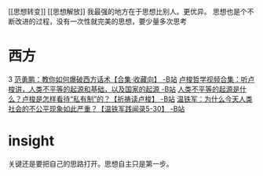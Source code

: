 [[思想转变]]
[[思想解放]]
我最强的地方在于思想比别人。更优异。
思想也是个不断改进的过程，没有一次性就完美的思想，要少量多次思考
# 西方
3 [范勇鹏：教你如何爆破西方话术【合集·收藏向】 -B站](https://www.bilibili.com/video/BV1gv41137wa/)
[卢梭哲学视频合集：听卢梭讲，人类不平等的起源和基础，以及国家的起源 -B站](https://www.bilibili.com/video/BV1NK4y1S75y/)
[人类不平等的起源是什么？卢梭是怎样看待“私有制”的？【祈祷读卢梭】 -B站](https://www.bilibili.com/video/BV1VT4y1M7sa/)
[温铁军：为什么今天人类社会的不公平现象如此严重？【温铁军践闻录5-30】 -B站](https://www.bilibili.com/video/BV1xS4y1T73J)
# insight
关键还是要把自己的思路打开。思想自主只是第一步。